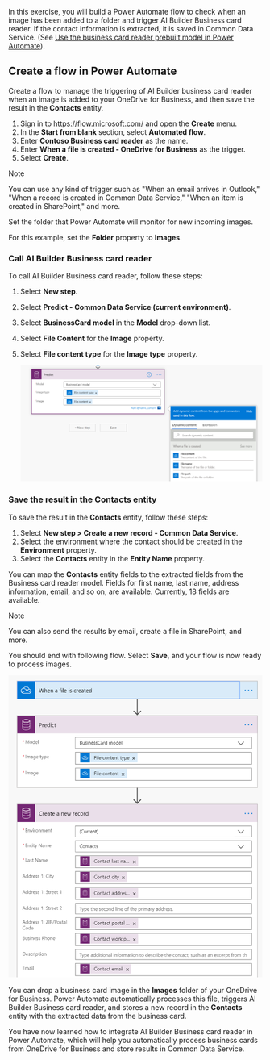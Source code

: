 In this exercise, you will build a Power Automate flow to check when an image has been added to a folder and trigger AI Builder Business card reader. If the contact information is extracted, it is saved in Common Data Service. (See [Use the business card reader prebuilt model in Power Automate](https://docs.microsoft.com/ai-builder/flow-business-card-reader)).

## Create a flow in Power Automate 

Create a flow to manage the triggering of AI Builder business card reader when an image is added to your OneDrive for Business, and then save the result in the **Contacts** entity.

1. Sign in to <https://flow.microsoft.com/> and open the **Create** menu. 
2. In the **Start from blank** section, select **Automated flow**. 
3. Enter **Contoso Business card reader** as the name.
4. Enter **When a file is created - OneDrive for Business** as the trigger. 
5. Select **Create**.

> [!NOTE]
> You can use any kind of trigger such as "When an email arrives in Outlook," "When a record is created in Common Data Service," "When an item is created in SharePoint," and more.

Set the folder that Power Automate will monitor for new incoming images.

For this example, set the **Folder** property to **Images**.

### Call AI Builder Business card reader
To call AI Builder Business card reader, follow these steps:

1. Select **New step**. 
2. Select **Predict - Common Data Service (current environment)**.
3. Select **BusinessCard model** in the **Model** drop-down list. 
4. Select **File Content** for the **Image** property.
5. Select **File content type** for the **Image type** property.

    ![Select Image and Image Type properties](../media/image7.png)

### Save the result in the Contacts entity
To save the result in the **Contacts** entity, follow these steps:

1. Select **New step > Create a new record - Common Data Service**. 
2. Select the environment where the contact should be created in the **Environment** property. 
3. Select the **Contacts** entity in the **Entity Name** property.

You can map the **Contacts** entity fields to the extracted fields from the Business card reader model. Fields for first name, last name, address information, email, and so on, are available. Currently, 18 fields are available.

> [!NOTE]
> You can also send the results by email, create a file in SharePoint, and more.

You should end with following flow. Select **Save**, and your flow is now ready to process images.

![Example flow](../media/image8.png)

You can drop a business card image in the **Images** folder of your OneDrive for Business. Power Automate automatically processes this file, triggers AI Builder Business card reader, and stores a new record in the **Contacts** entity with the extracted data from the business card.

You have now learned how to integrate AI Builder Business card reader in Power Automate, which will help you automatically process business cards from OneDrive for Business and store results in Common Data Service.
